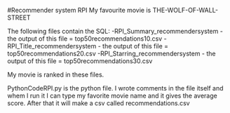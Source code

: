 #Recommender system RPI 
My favourite movie is THE-WOLF-OF-WALL-STREET

The following files contain the SQL:
-RPI_Summary_recommendersystem - the output of this file = top50recommendations10.csv
-RPI_Title_recommendersystem - the output of this file = top50recommendations20.csv
-RPI_Starring_recommendersystem - the output of this file = top50recommendations30.csv

My movie is ranked in these files.

PythonCodeRPI.py is the python file.
I wrote comments in the file itself and whem I run it I can type my favorite movie name and it gives the average score.
After that it will make a csv called recommendations.csv 
